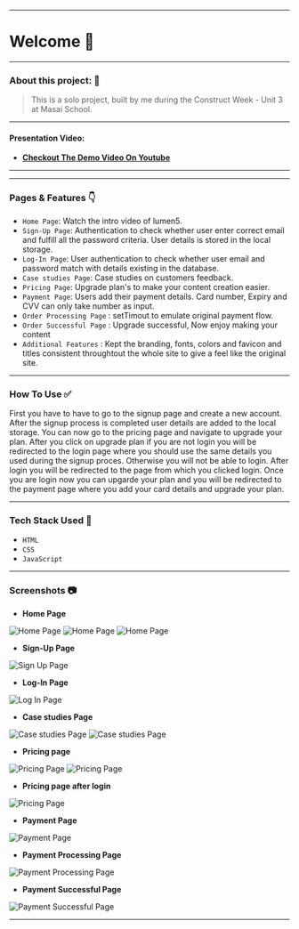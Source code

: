 

---
# Welcome :wave:
---

### About this project: :raised_hands:

> This is a solo project, built by me during the Construct Week - Unit 3 at Masai School.

---

#### Presentation Video: 
- **[Checkout The Demo Video On Youtube](https://youtu.be/MT98x9JEw54)**

---

---

### Pages & Features :point_down:

- `Home Page`: Watch the intro video of lumen5.
- `Sign-Up Page`: Authentication to check whether user enter correct email and fulfill all the password criteria. User details is stored in the local storage.
- `Log-In Page`: User authentication to check whether user email and password match with details existing in the database.
- `Case studies Page`: Case studies on customers feedback.
- `Pricing Page`: Upgrade plan's to make your content creation easier.
- `Payment Page`: Users add their payment details. Card number, Expiry and CVV can only take number as input.
- `Order Processing Page` : setTimout to emulate original payment flow.
- `Order Successful Page` : Upgrade successful, Now enjoy making your content
- `Additional Features` : Kept the branding, fonts, colors and favicon and titles consistent throughtout the whole site to give a feel like the original site.

---

### How To Use ✅

First you have to have to go to the signup page and create a new account. After the signup process is completed user details are added to the local storage. You can now go to the pricing page and navigate to upgrade your plan. After you click on upgrade plan if you are not login you will be redirected to the login page where you should use the same details you used during the signup proces. Otherwise you will not be able to login. After login you will be redirected to the page from which you clicked login. Once you are login now you can upgarde your plan and you will be redirected to the payment page where you add your card details and upgrade your plan.

---

### Tech Stack Used :wrench:

- `HTML`
- `CSS`
- `JavaScript`

---

### Screenshots :camera:

- **Home Page**

![Home Page](https://github.com/yashraj-m/lumen5-clone/blob/main/screenshots/homepage_1.png?raw=true)
![Home Page](https://github.com/yashraj-m/lumen5-clone/blob/main/screenshots/homepage_2.png?raw=true)
![Home Page](https://github.com/yashraj-m/lumen5-clone/blob/main/screenshots/homepage-footer.png?raw=true)



- **Sign-Up Page**

![Sign Up Page](https://github.com/yashraj-m/lumen5-clone/blob/main/screenshots/sign_up.png?raw=true)


- **Log-In Page**

![Log In Page](https://github.com/yashraj-m/lumen5-clone/blob/main/screenshots/login.png?raw=true)


- **Case studies Page**

![Case studies Page](https://github.com/yashraj-m/lumen5-clone/blob/main/screenshots/casestudies-1.png?raw=true)
![Case studies Page](https://github.com/yashraj-m/lumen5-clone/blob/main/screenshots/casestudies-2.png?raw=true)


- **Pricing page**

![Pricing Page](https://github.com/yashraj-m/lumen5-clone/blob/main/screenshots/price-1.png?raw=true)
![Pricing Page](https://github.com/yashraj-m/lumen5-clone/blob/main/screenshots/price-2.png?raw=true)

- **Pricing page after login**

![Pricing Page](https://github.com/yashraj-m/lumen5-clone/blob/main/screenshots/price-3.png?raw=true)


- **Payment Page**

![Payment Page](https://github.com/yashraj-m/lumen5-clone/blob/main/screenshots/payment.png?raw=true)

- **Payment Processing Page**

![Payment Processing Page](https://github.com/yashraj-m/lumen5-clone/blob/main/screenshots/payment_processing.png?raw=true)

- **Payment Successful Page**

![Payment Successful Page](https://github.com/yashraj-m/lumen5-clone/blob/main/screenshots/payment_successful.png?raw=true)


---
